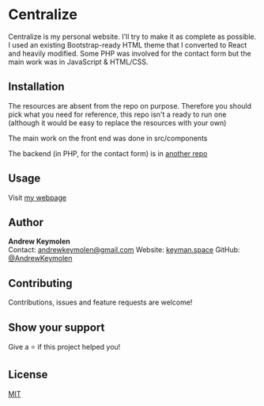 # Centralize

Centralize is my personal website. I'll try to make it as complete as possible.  I used an existing Bootstrap-ready HTML theme that I converted to React and heavily modified. Some PHP was involved for the contact form but the main work was in JavaScript & HTML/CSS.

## Installation

The resources are absent from the repo on purpose. Therefore you should pick what you need for reference, this repo isn't a ready to run one (although it would be easy to replace the resources with your own)

The main work on the front end was done in src/components

The backend (in PHP, for the contact form) is in [another repo](https://github.com/AndrewKeymolen/Centralize-Contact-Form)

## Usage

Visit [my webpage](https://keyman.space/)

## Author

<b>Andrew Keymolen</b>  
Contact: andrewkeymolen@gmail.com
Website: [keyman.space](https://keyman.space/)
GitHub: [@AndrewKeymolen](https://github.com/AndrewKeymolen)

## Contributing

Contributions, issues and feature requests are welcome!

## Show your support

Give a ⭐ if this project helped you!

## License

[MIT](https://choosealicense.com/licenses/mit/)
